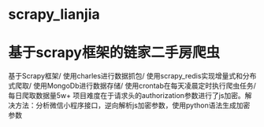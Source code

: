 # scrapy_lianjia
# 基于scrapy框架的链家二手房爬虫
基于Scrapy框架/ 使用charles进行数据抓包/ 使用scrapy_redis实现增量式和分布式爬取/ 使用MongoDb进行数据存储/ 使用crontab在每天凌晨定时执行爬虫任务/ 每日爬取数据量5w+
项目难度在于请求头的authorization参数进行了js加密。解决方法：分析微信小程序接口，逆向解析js加密参数，使用python语法生成加密参数
